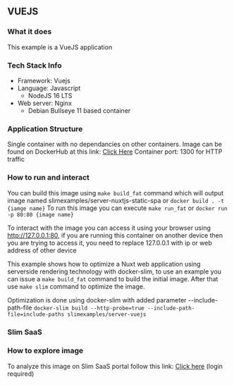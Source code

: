 ## VUEJS

### What it does  
This example is a VueJS application

### Tech Stack Info  
- Framework: Vuejs
- Language: Javascript
  - NodeJS 16 LTS
- Web server: Nginx
  - Debian Bullseye 11 based container

### Application Structure
Single container with no dependancies on other containers.
Image can be found on DockerHub at this link: [Click Here]()
Container port: 1300 for HTTP traffic

### How to run and interact
You can build this image using `make build_fat` command which will output image named slimexamples/server-nuxtjs-static-spa or `docker build . -t {iamge name}`
To run this image you can execute `make run_fat` or `docker run -p 80:80 {image name}`

To interact with the image you can access it using your browser using http://127.0.0.1:80, if you are running this container on another device then you are trying to access it, you need to replace 127.0.0.1 with ip or web address of other device

This example shows how to optimize a Nuxt web application using serverside rendering technology with docker-slim, to use an example you can issue a `make build_fat` command to build the initial image. After that use `make slim` command to optimize the image.

Optimization is done using docker-slim with added parameter --include-path-file `docker-slim build --http-probe=true --include-path-file=include-paths slimexamples/server-vuejs`

### Slim SaaS

### How to explore image
To analyze this image on Slim SaaS portal follow this link: [Click here]() (login required)
